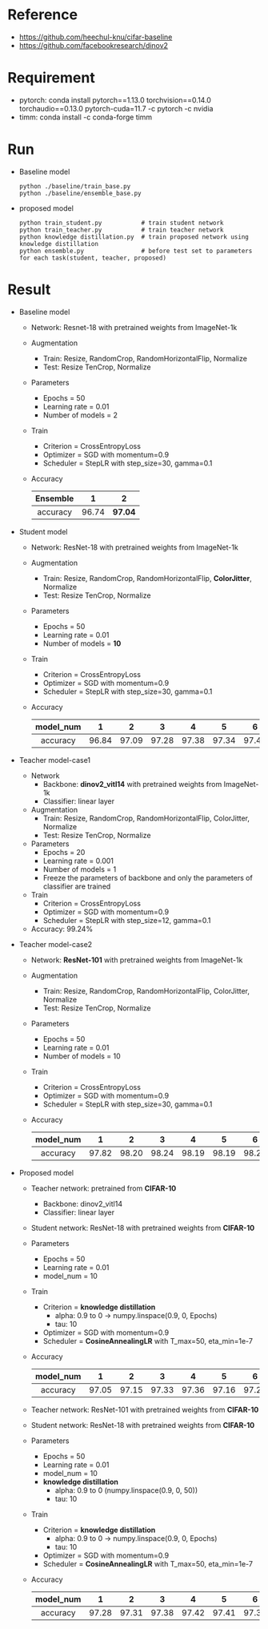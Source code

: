 # Reference
 - https://github.com/heechul-knu/cifar-baseline
 - https://github.com/facebookresearch/dinov2

# Requirement
 - pytorch: conda install pytorch==1.13.0 torchvision==0.14.0 torchaudio==0.13.0 pytorch-cuda=11.7 -c pytorch -c nvidia
 - timm: conda install -c conda-forge timm
 
# Run
- Baseline model
  ```
  python ./baseline/train_base.py
  python ./baseline/ensemble_base.py
  ```
- proposed model

  ```
  python train_student.py           # train student network
  python train_teacher.py           # train teacher network
  python knowledge distillation.py  # train proposed network using knowledge distillation
  python ensemble.py                # before test set to parameters for each task(student, teacher, proposed)
  ```


# Result
- Baseline model
  - Network: Resnet-18 with pretrained weights from ImageNet-1k
  - Augmentation
    - Train: Resize, RandomCrop, RandomHorizontalFlip, Normalize
    - Test: Resize TenCrop, Normalize
  - Parameters
    - Epochs = 50
    - Learning rate = 0.01
    - Number of models = 2
  - Train
    - Criterion = CrossEntropyLoss
    - Optimizer = SGD with momentum=0.9
    - Scheduler = StepLR with step_size=30, gamma=0.1
  - Accuracy
 
    | Ensemble |   1   |     2     |
    |:--------:|:-----:|:---------:|
    | accuracy | 96.74 | **97.04** |
  
- Student model
  - Network: ResNet-18 with pretrained weights from ImageNet-1k
  - Augmentation
    - Train: Resize, RandomCrop, RandomHorizontalFlip, **ColorJitter**, Normalize
    - Test: Resize TenCrop, Normalize
  - Parameters
    - Epochs = 50
    - Learning rate = 0.01
    - Number of models = **10**
  - Train
    - Criterion = CrossEntropyLoss
    - Optimizer = SGD with momentum=0.9
    - Scheduler = StepLR with step_size=30, gamma=0.1
  - Accuracy
  
    | model_num |   1   |  2    |  3    |  4    |  5    |  6    |  7    |  8    |  9    |    10     |
    |:---------:|:-----:|:-----:|:-----:|:-----:|:-----:|:-----:|:-----:|:-----:|:-----:|:---------:|
    | accuracy  | 96.84 | 97.09 | 97.28 | 97.38 | 97.34 | 97.41 | 97.42 | 97.45 | 97.50 | **97.50** |

- Teacher model-case1
  - Network
    - Backbone: **dinov2_vitl14** with pretrained weights from ImageNet-1k
    - Classifier: linear layer
  - Augmentation
    - Train: Resize, RandomCrop, RandomHorizontalFlip, ColorJitter, Normalize
    - Test: Resize TenCrop, Normalize
  - Parameters
    - Epochs = 20
    - Learning rate = 0.001
    - Number of models = 1
    - Freeze the parameters of backbone and only the parameters of classifier are trained
  - Train
    - Criterion = CrossEntropyLoss
    - Optimizer = SGD with momentum=0.9
    - Scheduler = StepLR with step_size=12, gamma=0.1
  - Accuracy: 99.24%
  

- Teacher model-case2
  - Network: **ResNet-101** with pretrained weights from ImageNet-1k
  - Augmentation
    - Train: Resize, RandomCrop, RandomHorizontalFlip, ColorJitter, Normalize
    - Test: Resize TenCrop, Normalize
  - Parameters
    - Epochs = 50
    - Learning rate = 0.01
    - Number of models = 10
  - Train
    - Criterion = CrossEntropyLoss
    - Optimizer = SGD with momentum=0.9
    - Scheduler = StepLR with step_size=30, gamma=0.1
  - Accuracy
  
    | model_num |   1   |   2   |   3   |   4   |   5   |   6   |   7   |     8     |   9   |  10   |
    |:---------:|:-----:|:-----:|:-----:|:-----:|:-----:|:-----:|:-----:|:---------:|:-----:|:-----:|
    | accuracy  | 97.82 | 98.20 | 98.24 | 98.19 | 98.19 | 98.22 | 98.24 | **98.33** | 98.30 | 98.25 |

- Proposed model  
  - Teacher network: pretrained from **CIFAR-10**
    - Backbone: dinov2_vitl14
    - Classifier: linear layer
  - Student network: ResNet-18 with pretrained weights from **CIFAR-10**
  - Parameters
    - Epochs = 50
    - Learning rate = 0.01
    - model_num = 10
  - Train
    - Criterion = **knowledge distillation**
      - alpha: 0.9 to 0 -> numpy.linspace(0.9, 0, Epochs)
      - tau: 10
    - Optimizer = SGD with momentum=0.9
    - Scheduler = **CosineAnnealingLR** with T_max=50, eta_min=1e-7
  - Accuracy
   
    | model_num |   1   |   2   |   3   |   4   |   5   |   6   |   7   |   8   |     9     |  10   |
    |:---------:|:-----:|:-----:|:-----:|:-----:|:-----:|:-----:|:-----:|:-----:|:---------:|:-----:|
    | accuracy  | 97.05 | 97.15 | 97.33 | 97.36 | 97.16 | 97.24 | 97.24 | 97.29 | **97.37** | 97.36 |
  
  - Teacher network: ResNet-101 with pretrained weights from **CIFAR-10**
  - Student network: ResNet-18 with pretrained weights from **CIFAR-10**
  - Parameters
    - Epochs = 50
    - Learning rate = 0.01
    - model_num = 10
    - **knowledge distillation**
      - alpha: 0.9 to 0 (numpy.linspace(0.9, 0, 50))
      - tau: 10
  - Train
    - Criterion = **knowledge distillation**
      - alpha: 0.9 to 0 -> numpy.linspace(0.9, 0, Epochs)
      - tau: 10
    - Optimizer = SGD with momentum=0.9
    - Scheduler = **CosineAnnealingLR** with T_max=50, eta_min=1e-7
  - Accuracy
   
    | model_num |   1   |   2   |   3   |   4   |   5   |   6   |   7   |   8   |     9     |  10   |
    |:---------:|:-----:|:-----:|:-----:|:-----:|:-----:|:-----:|:-----:|:-----:|:---------:|:-----:|
    | accuracy  | 97.28 | 97.31 | 97.38 | 97.42 | 97.41 | 97.38 | 97.40 | 97.41 | **97.43** | 97.39 |
  